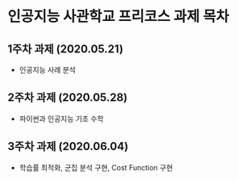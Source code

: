# 인공지능 사관학교 프리코스 과제 목차

## 1주차 과제 (2020.05.21)
   * 인공지능 사례 분석
## 2주차 과제 (2020.05.28)
   * 파이썬과 인공지능 기초 수학
## 3주차 과제 (2020.06.04)
   * 학습률 최적화, 군집 분석 구현, Cost Function 구현
